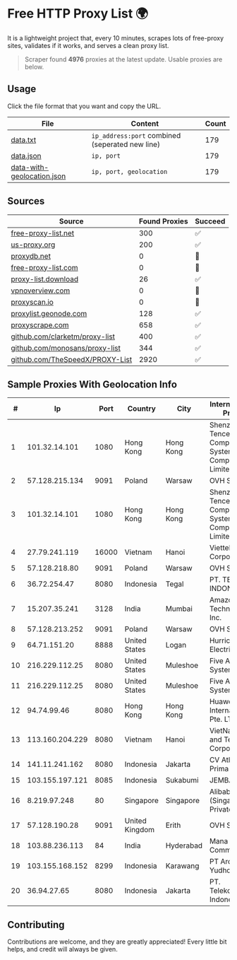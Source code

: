 
# Free HTTP Proxy List 🌍

It is a lightweight project that, every 10 minutes, scrapes lots of free-proxy sites, validates if it works, and serves a clean proxy list.


> Scraper found **4976** proxies at the latest update. Usable proxies are below.

## Usage

Click the file format that you want and copy the URL.


|File|Content|Count|
|----|-------|-----|
|[data.txt](https://raw.githubusercontent.com/themiralay/Proxy-List-World/master/data.txt)|`ip_address:port` combined (seperated new line)|179|
|[data.json](https://raw.githubusercontent.com/themiralay/Proxy-List-World/master/data.json)|`ip, port`|179|
|[data-with-geolocation.json](https://raw.githubusercontent.com/themiralay/Proxy-List-World/master/data-with-geolocation.json)|`ip, port, geolocation`|179|

## Sources

|Source|Found Proxies|Succeed|
|------|-------------|-------|
|[free-proxy-list.net](https://free-proxy-list.net)|300|✅|
|[us-proxy.org](https://www.us-proxy.org)|200|✅|
|[proxydb.net](http://proxydb.net)|0|🚫|
|[free-proxy-list.com](https://free-proxy-list.com/?page=&port=&type%5B%5D=http&type%5B%5D=https&up_time=0&search=Search)|0|🚫|
|[proxy-list.download](https://www.proxy-list.download/HTTP)|26|✅|
|[vpnoverview.com](https://vpnoverview.com/privacy/anonymous-browsing/free-proxy-servers)|0|🚫|
|[proxyscan.io](https://www.proxyscan.io)|0|🚫|
|[proxylist.geonode.com](https://proxylist.geonode.com/api/proxy-list?limit=300&page=1&sort_by=lastChecked&sort_type=desc&protocols=http,https)|128|✅|
|[proxyscrape.com](https://api.proxyscrape.com/v2/?request=displayproxies&protocol=http&timeout=10000&country=all&ssl=all&anonymity=all)|658|✅|
|[github.com/clarketm/proxy-list](https://raw.githubusercontent.com/clarketm/proxy-list/master/proxy-list-raw.txt)|400|✅|
|[github.com/monosans/proxy-list](https://raw.githubusercontent.com/monosans/proxy-list/main/proxies/http.txt)|344|✅|
|[github.com/TheSpeedX/PROXY-List](https://raw.githubusercontent.com/TheSpeedX/PROXY-List/master/http.txt)|2920|✅|


## Sample Proxies With Geolocation Info

|#|Ip|Port|Country|City|Internet Service Provider|
|-|--|----|-------|----|-------------------------|
|1|101.32.14.101|1080|Hong Kong|Hong Kong|Shenzhen Tencent Computer Systems Company Limited|
|2|57.128.215.134|9091|Poland|Warsaw|OVH SAS|
|3|101.32.14.101|1080|Hong Kong|Hong Kong|Shenzhen Tencent Computer Systems Company Limited|
|4|27.79.241.119|16000|Vietnam|Hanoi|Viettel Corporation|
|5|57.128.218.80|9091|Poland|Warsaw|OVH SAS|
|6|36.72.254.47|8080|Indonesia|Tegal|PT. TELKOM INDONESIA|
|7|15.207.35.241|3128|India|Mumbai|Amazon Technologies Inc.|
|8|57.128.213.252|9091|Poland|Warsaw|OVH SAS|
|9|64.71.151.20|8888|United States|Logan|Hurricane Electric LLC|
|10|216.229.112.25|8080|United States|Muleshoe|Five Area Systems, LLC|
|11|216.229.112.25|8080|United States|Muleshoe|Five Area Systems, LLC|
|12|94.74.99.46|8080|Hong Kong|Hong Kong|Huawei International Pte. LTD|
|13|113.160.204.229|8080|Vietnam|Hanoi|VietNam Post and Telecom Corporation|
|14|141.11.241.162|8080|Indonesia|Jakarta|CV Atha Media Prima|
|15|103.155.197.121|8085|Indonesia|Sukabumi|JEMBATANDATA|
|16|8.219.97.248|80|Singapore|Singapore|Alibaba Cloud (Singapore) Private Limited|
|17|57.128.190.28|9091|United Kingdom|Erith|OVH SAS|
|18|103.88.236.113|84|India|Hyderabad|Mana Communications|
|19|103.155.168.152|8299|Indonesia|Karawang|PT Arozak Bima Yudho Sangkara|
|20|36.94.27.65|8080|Indonesia|Jakarta|PT. Telekomunikasi Indonesia|



## Contributing

Contributions are welcome, and they are greatly appreciated! Every
little bit helps, and credit will always be given.

